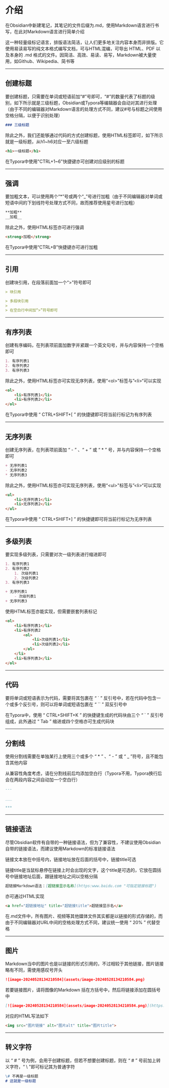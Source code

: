 # 介绍

在Obsidian中新建笔记，其笔记的文件后缀为.md，使用Markdown语言进行书写，在此对Markdown语言进行简单介绍

这一种轻量级标记语言，排版语法简洁，让人们更多地关注内容本身而非排版。它使用易读易写的纯文本格式编写文档，可与HTML混编，可导出 HTML、PDF 以及本身的 .md 格式的文件。因简洁、高效、易读、易写，Markdown被大量使用，如Github、Wikipedia、简书等

---

## 创建标题

要创建标题，只需要在单词或短语前加“#”号即可，“#”的数量代表了标题的级别，如下所示就是三级标题，Obsidian或Typora等编辑器会自动对其进行处理（由于不同的编辑器对Markdown语言的处理方式不同，建议#号与标题之间使用空格分隔，以便于识别处理）

```Markdown
### 三级标题
```

除此之外，我们还能够通过代码的方式创建标题，使用HTML标签即可，如下所示就是一级标题，从h1~h6对应一至六级标题

```HTML
<h1>一级标题</h1>
```

在Typora中使用"CTRL+1~6"快捷键亦可创建对应级别的标题

---

## 强调

要加粗文本，可以使用两个“*”号或两个“_”号进行加粗（由于不同编辑器对单词或短语中间的下划线符号处理方式不同，故而推荐使用星号进行加粗）

```Markdown
**加粗**
__加粗__
```

除此之外，使用HTML标签亦可进行强调

```HTML
<strong>加粗</strong>
```

在Typora中使用“CTRL+B”快捷键亦可进行加粗

---

## 引用

创建块引用，在段落前面加一个“>”符号即可

```markdown
> 块引用

> 多段块引用
>
> 在空白行中间加“>”符号即可
```

_____

## 有序列表

创建有序编码，在列表项前面加数字并紧跟一个英文句号，并与内容保持一个空格即可

```markdown
1. 有序列表1
2. 有序列表2
3. 有序列表3
```

除此之外，使用HTML标签亦可实现无序列表，使用“\<ol\>"标签与”\<li\>“可以实现

```HTML
<ol>
	<li>有序列表1</li>
	<li>有序列表2</li>
</ol>
```

在Typora中使用 “ CTRL+SHIFT+[ ” 的快捷键即可将当前行标记为有序列表

***

## 无序列表

创建无序列表，在列表项前面加 “ - ” 、“ + ” 或 “ * ” 号，并与内容保持一个空格即可

```markdown
+ 无序列表1
- 无序列表2
* 无序列表3
```

除此之外，使用HTML标签亦可实现无序列表，使用“\<ul\>"标签与”\<li\>“可以实现

```html
<ul>
	<li>无序列表1</li>
	<li>无序列表2</li>
</ul>
```

在Typora中使用 “ CTRL+SHIFT+] ” 的快捷键即可将当前行标记为无序列表

---

## 多级列表

要实现多级列表，只需要对次一级列表进行缩进即可

```Markdown
1. 有序列表1
2. 有序列表2
	1. 次级列表1
	2. 次级列表2
3. 有序列表3

+ 无序列表1
	- 次级列表1
+ 无序列表3
```

使用HTML标签亦能实现，但需要嵌套列表标记

```html
<ol>
	<li>有序列表1</li>
	<li>有序列表2
		<ol>
        	<li>次级列表1</li>
            <li>次级列表2</li>
        </ol>
	</li>
	<li>有序列表3</li>
</ol>
```

---

## 代码

要将单词或短语表示为代码，需要将其包裹在 “ ` ” 反引号中，若在代码中包含一个或多个反引号，则可以将单词或短语包裹在 “ `` ” 双反引号中

在Typora中，使用 “ CTRL+SHIFT+K ” 的快捷键生成的代码块由三个 “ ` ” 反引号组成，此外通过 “ Tab ” 缩进或四个空格亦可生成代码块

---

## 分割线

使用分割线需要在单独某行上使用三个或多个 “ * ” 、“ - ” 或 “ _ ”符号，且不能包含其他内容

 从兼容性角度考虑，请在分割线前后均添加空白行（Typora不用，Typora换行后会在两段内容之间自动加一个空白行）

```markdown
---

___

***
```

___

## 链接语法

尽管Obsidian软件有自带的一种链接语法，但为了兼容性，不建议使用Obsidian自带的链接语法，而建议使用Markdown的标准链接语法

链接文本放在中括号内，链接地址放在后面的括号中，链接title可选

链接title是当鼠标悬停在链接上时会出现的文字，这个title是可选的，它放在圆括号中链接地址后面，跟链接地址之间以空格分隔

```markdown
超链接Markdown语法：[超链接显示名称](https:www.baidu.com "可指定链接标题")
```

亦可通过HTML实现

```html
<a href="超链接地址" title="超链接title">超链接显示名</a>
```

在.md文件中，所有图片、视频等其他媒体文件其实都是以链接的形式存储的，而由于不同编辑器对URL中间的空格处理方式不同，建议统一使用 “ 20% ” 代替空格

---

## 图片

Markdown当中的图片也是以链接的形式引用的，不过相较于其他链接，图片链接略有不同，需使用感叹号开头

```markdown
![image-20240528134210584](assets/image-20240528134210584.png)
```

若要链接图片，请将图像的Markdown 括在方括号中，然后将链接添加在圆括号中

```markdown
[![image-20240528134210584](assets/image-20240528134210584.png)](https://markdown.com.cn)
```

对应的HTML写法如下

```html
<img src="图片链接" alt="图片alt" title="图片title">
```

---

## 转义字符

以 “ # ” 号为例，会用于创建标题，但若不想要创建标题，则在 “ # ” 号前加上转义字符，“ \ "即可标记其为普通字符

```markdown
\# 不再是一级标题
# 这就是一级标题
```

 
